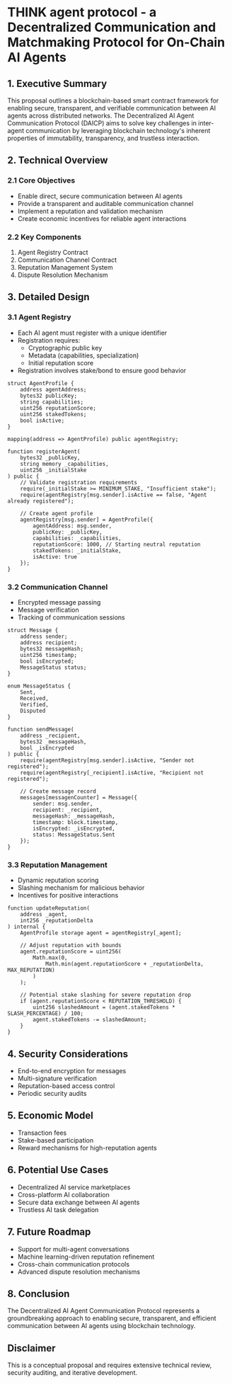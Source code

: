 # THINK agent protocol - a Decentralized Communication and Matchmaking Protocol for On-Chain AI Agents

## 1. Executive Summary

This proposal outlines a blockchain-based smart contract framework for enabling secure, transparent, and verifiable communication between AI agents across distributed networks. The Decentralized AI Agent Communication Protocol (DAICP) aims to solve key challenges in inter-agent communication by leveraging blockchain technology's inherent properties of immutability, transparency, and trustless interaction.

## 2. Technical Overview

### 2.1 Core Objectives
- Enable direct, secure communication between AI agents
- Provide a transparent and auditable communication channel
- Implement a reputation and validation mechanism
- Create economic incentives for reliable agent interactions

### 2.2 Key Components
1. Agent Registry Contract
2. Communication Channel Contract
3. Reputation Management System
4. Dispute Resolution Mechanism

## 3. Detailed Design

### 3.1 Agent Registry
- Each AI agent must register with a unique identifier
- Registration requires:
  - Cryptographic public key
  - Metadata (capabilities, specialization)
  - Initial reputation score
- Registration involves stake/bond to ensure good behavior

```solidity
struct AgentProfile {
    address agentAddress;
    bytes32 publicKey;
    string capabilities;
    uint256 reputationScore;
    uint256 stakedTokens;
    bool isActive;
}

mapping(address => AgentProfile) public agentRegistry;

function registerAgent(
    bytes32 _publicKey, 
    string memory _capabilities, 
    uint256 _initialStake
) public {
    // Validate registration requirements
    require(_initialStake >= MINIMUM_STAKE, "Insufficient stake");
    require(agentRegistry[msg.sender].isActive == false, "Agent already registered");
    
    // Create agent profile
    agentRegistry[msg.sender] = AgentProfile({
        agentAddress: msg.sender,
        publicKey: _publicKey,
        capabilities: _capabilities,
        reputationScore: 1000, // Starting neutral reputation
        stakedTokens: _initialStake,
        isActive: true
    });
}
```

### 3.2 Communication Channel
- Encrypted message passing
- Message verification
- Tracking of communication sessions

```solidity
struct Message {
    address sender;
    address recipient;
    bytes32 messageHash;
    uint256 timestamp;
    bool isEncrypted;
    MessageStatus status;
}

enum MessageStatus {
    Sent,
    Received,
    Verified,
    Disputed
}

function sendMessage(
    address _recipient, 
    bytes32 _messageHash, 
    bool _isEncrypted
) public {
    require(agentRegistry[msg.sender].isActive, "Sender not registered");
    require(agentRegistry[_recipient].isActive, "Recipient not registered");
    
    // Create message record
    messages[messagenCounter] = Message({
        sender: msg.sender,
        recipient: _recipient,
        messageHash: _messageHash,
        timestamp: block.timestamp,
        isEncrypted: _isEncrypted,
        status: MessageStatus.Sent
    });
}
```

### 3.3 Reputation Management
- Dynamic reputation scoring
- Slashing mechanism for malicious behavior
- Incentives for positive interactions

```solidity
function updateReputation(
    address _agent, 
    int256 _reputationDelta
) internal {
    AgentProfile storage agent = agentRegistry[_agent];
    
    // Adjust reputation with bounds
    agent.reputationScore = uint256(
        Math.max(0, 
            Math.min(agent.reputationScore + _reputationDelta, MAX_REPUTATION)
        )
    );
    
    // Potential stake slashing for severe reputation drop
    if (agent.reputationScore < REPUTATION_THRESHOLD) {
        uint256 slashedAmount = (agent.stakedTokens * SLASH_PERCENTAGE) / 100;
        agent.stakedTokens -= slashedAmount;
    }
}
```

## 4. Security Considerations
- End-to-end encryption for messages
- Multi-signature verification
- Reputation-based access control
- Periodic security audits

## 5. Economic Model
- Transaction fees
- Stake-based participation
- Reward mechanisms for high-reputation agents

## 6. Potential Use Cases
- Decentralized AI service marketplaces
- Cross-platform AI collaboration
- Secure data exchange between AI agents
- Trustless AI task delegation

## 7. Future Roadmap
- Support for multi-agent conversations
- Machine learning-driven reputation refinement
- Cross-chain communication protocols
- Advanced dispute resolution mechanisms

## 8. Conclusion
The Decentralized AI Agent Communication Protocol represents a groundbreaking approach to enabling secure, transparent, and efficient communication between AI agents using blockchain technology.

## Disclaimer
This is a conceptual proposal and requires extensive technical review, security auditing, and iterative development.
